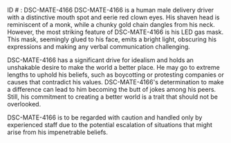 ID # : DSC-MATE-4166
DSC-MATE-4166 is a human male delivery driver with a distinctive mouth spot and eerie red clown eyes. His shaven head is reminiscent of a monk, while a chunky gold chain dangles from his neck. However, the most striking feature of DSC-MATE-4166 is his LED gas mask. This mask, seemingly glued to his face, emits a bright light, obscuring his expressions and making any verbal communication challenging.

DSC-MATE-4166 has a significant drive for idealism and holds an unshakable desire to make the world a better place. He may go to extreme lengths to uphold his beliefs, such as boycotting or protesting companies or causes that contradict his values. DSC-MATE-4166's determination to make a difference can lead to him becoming the butt of jokes among his peers. Still, his commitment to creating a better world is a trait that should not be overlooked. 

DSC-MATE-4166 is to be regarded with caution and handled only by experienced staff due to the potential escalation of situations that might arise from his impenetrable beliefs.